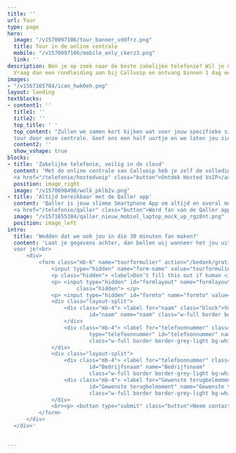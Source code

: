 ```yaml
---
title: ''
url: Tour
type: page
hero:
  image: "/v1570097106/tour_banner_vddfrz.png"
  title: Tour in de online centrale
  mobile: "/v1570097106/mobile_only_ckerz3.png"
  link: ''
description: Ben je op zoek naar de beste zakelijke telefonie? Wil je dit gratis uitproberen?
  Vraag dan een rondleiding aan bij Callvoip en ontvang binnen 1 dag een uitnodiging.
images:
- "/v1567165784/icon_hwk0eh.png"
layout: landing
textblocks:
- content1: ''
  title1: ''
  title2: ''
  top_title: ' '
  top_content: "Zullen we samen kort kijken wat voor jouw specifieke situatie de beste telefonieoplossing is?<br>Doen we meteen de grand
  tour door onze centrale. Geef ons een half uurtje en we laten jou zien<br>waarom wij zo enthousiast zijn."
  content2: ''
  show_vshape: true
blocks:
- title: 'Zakelijke telefonie, veilig in de cloud'
  content: 'Met de online centrale van Callvoip heb je zelf de volledige controle over jouw telefonie. Even doorzetten naar je mobiel? Zo geregeld! Elke dag een lunchbandje? Gaat vanzelf! Je kunt onze centrale zonder beperkingen helemaal gratis uitproberen. En onze deskundige hulp krijg je er ook bij!<br><br>
  <a href="/telefonie/hostedvoip" class="button">Ontdek Hosted VoIP</a>'
  position: image_right
  image: "/v1570098498/wolk_pklb2v.png"
- title: 'Altijd bereikbaar met de Qaller app'
  content: 'Qaller is jouw slimme Smartphone App om altijd en overal mobiel bereikbaar te zijn. Want wij weten dat sommige telefoontjes net even te belangrijk zijn om te missen. Bedien jouw online centrale of bel met je vaste, zakelijke nummer op je smartphone.  Mooi werk toch?<br><br>
  <a href="/telefonie/qaller" class="button">Word fan van de Qaller app</a>'
  image: "/v1571655384/qaller_nieuw_mobiel_laptop_mock_up_rgz8nt.png"
  position: image_left
intro:
  title: 'Wedden dat we ook jou in die 30 minuten fan maken?'
  content: 'Laat je gegevens achter, dan bellen wij wanneer het jou uitkomt. Of bel ons nu meteen: 050 82 00 000. Wij maken altijd tijd
  voor je!<br>
      <div>
          <form class="mb-6" name="tourformulier" action="/bedank/gratisuitproberen/" accept-charset="UTF-8" method="POST" data-netlify="true">
              <input type="hidden" name="form-name" value="tourformulier" />
              <p class="hidden"> <label>Don’t fill this out if human <input name="bot-field"> </label> </p>
              <p> <input type="hidden" id="formlayout" name="formlayout" value="d-948a1897e5e645e5b41ed33ccdd3d8bb"
                      class="hidden"> </p>
              <p> <input type="hidden" id="formto" name="formto" value="offerte" class="hidden"> </p>
              <div class="layout-split">
                  <div class="mb-4"> <label for="naam" class="block">Voor- en achternaam</label> <input type="text"
                          id="naam" name="naam" class="w-full border border-grey-light bg-white px-3 py-2 text-base">
                  </div>
                  <div class="mb-4"> <label for="telefoonnummer" class="block">Telefoonnummer <span class="text-red">*</span></label> <input
                          type="telefoonnummer" id="telefoonnummer" name="telefoonnummer"
                          class="w-full border border-grey-light bg-white px-3 py-2 text-base" required=""> </div>
              </div>
              <div class="layout-split">
                  <div class="mb-4"> <label for="telefoonnummer" class="block">Bedrijfsnaam</label> <input type="text"
                          id="Bedrijfsnaam" name="Bedrijfsnaam"
                          class="w-full border border-grey-light bg-white px-3 py-2 text-base"> </div>
                  <div class="mb-4"> <label for="Gewenste terugbelmoment" class="block">Gewenste terugbelmoment</label> <input type="text"
                          id="Gewenste terugbelmoment" name="Gewenste terugbelmoment"
                          class="w-full border border-grey-light bg-white px-3 py-2 text-base"> </div>
              </div>
              <br><p> <button type="submit" class="button">Neem contact met mij op</button> </p>
          </form>
      </div>
  </div>'
 

---
```

